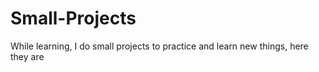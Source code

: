 # Small-Projects
While learning, I do small projects to practice and learn new things, here they are
